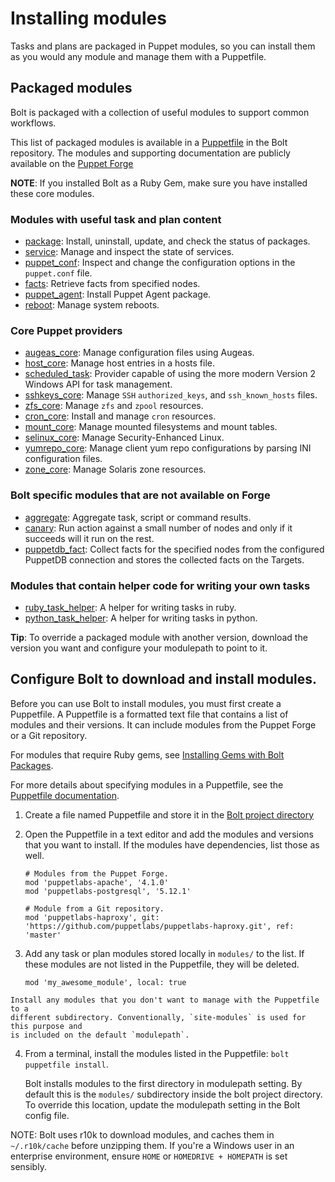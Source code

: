 # Installing modules

Tasks and plans are packaged in Puppet modules, so you can install them as you would any module and manage them with a Puppetfile. 

## Packaged modules

Bolt is packaged with a collection of useful modules to support common workflows.

This list of packaged modules is available in a [Puppetfile](https://github.com/puppetlabs/bolt/blob/master/Puppetfile) in the Bolt repository. The modules and supporting documentation are publicly available on the [Puppet Forge](https://forge.puppet.com/)

**NOTE**: If you installed Bolt as a Ruby Gem, make sure you have installed these core modules.

### Modules with useful task and plan content

- [package](https://forge.puppet.com/puppetlabs/package): Install, uninstall, update, and check the status of packages.
- [service](https://forge.puppet.com/puppetlabs/service): Manage and inspect the state of services.
- [puppet_conf](https://forge.puppet.com/puppetlabs/puppet_conf): Inspect and change the configuration options in the `puppet.conf` file.
- [facts](https://forge.puppet.com/puppetlabs/facts): Retrieve facts from specified nodes.
- [puppet_agent](https://forge.puppet.com/puppetlabs/puppet_agent): Install Puppet Agent package.
- [reboot](https://forge.puppet.com/puppetlabs/reboot): Manage system reboots.

### Core Puppet providers

- [augeas_core](https://forge.puppet.com/puppetlabs/augeas_core): Manage configuration files using Augeas.
- [host_core](https://forge.puppet.com/puppetlabs/host_core): Manage host entries in a hosts file.
- [scheduled_task](https://forge.puppet.com/puppetlabs/scheduled_task): Provider capable of using the more modern Version 2 Windows API for task management.
- [sshkeys_core](https://forge.puppet.com/puppetlabs/sshkeys_core): Manage `SSH` `authorized_keys`, and `ssh_known_hosts` files.
- [zfs_core](https://forge.puppet.com/puppetlabs/zfs_core): Manage `zfs` and `zpool` resources.
- [cron_core](https://forge.puppet.com/puppetlabs/cron_core): Install and manage `cron` resources.
- [mount_core](https://forge.puppet.com/puppetlabs/mount_core): Manage mounted filesystems and mount tables.
- [selinux_core](https://forge.puppet.com/puppetlabs/selinux_core): Manage Security-Enhanced Linux.
- [yumrepo_core](https://forge.puppet.com/puppetlabs/yumrepo_core): Manage client yum repo configurations by parsing INI configuration files.
- [zone_core](https://forge.puppet.com/puppetlabs/zone_core): Manage Solaris zone resources.

### Bolt specific modules that are not available on Forge

- [aggregate](https://github.com/puppetlabs/bolt/tree/master/modules/aggregate): Aggregate task, script or command results.
- [canary](https://github.com/puppetlabs/bolt/tree/master/modules/canary): Run action against a small number of nodes and only if it succeeds will it run on the rest.
- [puppetdb_fact](https://github.com/puppetlabs/bolt/tree/master/modules/puppetdb_fact): Collect facts for the specified nodes from the configured PuppetDB connection and stores the collected facts on the Targets.

### Modules that contain helper code for writing your own tasks

- [ruby_task_helper](https://forge.puppet.com/puppetlabs/ruby_task_helper): A helper for writing tasks in ruby.
- [python_task_helper](https://forge.puppet.com/puppetlabs/python_task_helper): A helper for writing tasks in python.

**Tip**: To override a packaged module with another version, download the version you want and configure your modulepath to point to it.


## Configure Bolt to download and install modules.

Before you can use Bolt to install modules, you must first create a Puppetfile. A Puppetfile is a formatted text file that contains a list of modules and their versions. It can include modules from the Puppet Forge or a Git repository.

For modules that require Ruby gems, see [Installing Gems with Bolt Packages](bolt_installing.md#installing-gems-with-bolt-packages).

For more details about specifying modules in a Puppetfile, see the [Puppetfile documentation](https://puppet.com/docs/pe/2018.1/puppetfile.html).

1.   Create a file named Puppetfile and store it in the [Bolt project directory](./bolt_project_directory.md)
2.   Open the Puppetfile in a text editor and add the modules and versions that you want to install. If the modules have dependencies, list those as well.

     ```
     # Modules from the Puppet Forge.
     mod 'puppetlabs-apache', '4.1.0'
     mod 'puppetlabs-postgresql', '5.12.1'

     # Module from a Git repository.
     mod 'puppetlabs-haproxy', git: 'https://github.com/puppetlabs/puppetlabs-haproxy.git', ref: 'master'
     ```

3.   Add any task or plan modules stored locally in `modules/` to the list. If
     these modules are not listed in the Puppetfile, they will be deleted.

     ```
     mod 'my_awesome_module', local: true
     ```

    Install any modules that you don't want to manage with the Puppetfile to a
    different subdirectory. Conventionally, `site-modules` is used for this purpose and
    is included on the default `modulepath`.

4.   From a terminal, install the modules listed in the Puppetfile: `bolt puppetfile install`.

     Bolt installs modules to the first directory in modulepath setting. By
     default this is the `modules/` subdirectory inside the bolt project
     directory. To override this location, update the modulepath setting in the
     Bolt config file.

NOTE: Bolt uses r10k to download modules, and caches them in `~/.r10k/cache` before unzipping them. If you're a Windows user in an enterprise environment, ensure `HOME` or `HOMEDRIVE + HOMEPATH` is set sensibly.

